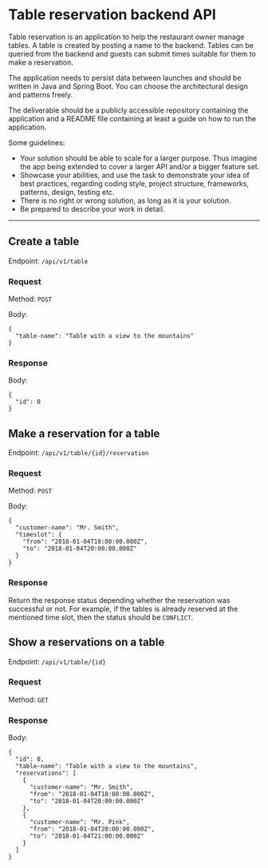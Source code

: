 # Table reservation backend API

Table reservation is an application to help the restaurant owner manage tables. A table is created by posting a name to
the backend. Tables can be queried from the backend and guests can submit times suitable for them to make a reservation.

The application needs to persist data between launches and should be written in Java and Spring Boot. You can choose the
architectural design and patterns freely.

The deliverable should be a publicly accessible repository containing the application and a README file containing at least a guide on how to run the application.

Some guidelines:
- Your solution should be able to scale for a larger purpose. Thus imagine the app being extended to cover a larger API
 and/or a bigger feature set.
- Showcase your abilities, and use the task to demonstrate your idea of best practices, regarding coding style, project
 structure, frameworks, patterns, design, testing etc.
- There is no right or wrong solution, as long as it is your solution.
- Be prepared to describe your work in detail.

***

## Create a table

Endpoint: `/api/v1/table`

### Request

Method: `POST`

Body:

```
{
  "table-name": "Table with a view to the mountains"
}
```

### Response

Body:
```
{
  "id": 0
}
```

## Make a reservation for a table

Endpoint: `/api/v1/table/{id}/reservation`

### Request

Method: `POST`

Body:

```
{
  "customer-name": "Mr. Smith",
  "timeslot": {
    "from": "2018-01-04T18:00:00.000Z",
    "to": "2018-01-04T20:00:00.000Z"
  } 
}
```

### Response

Return the response status depending whether the reservation was successful or not. For example, if the tables is
already reserved at the mentioned time slot, then the status should be `CONFLICT`.

## Show a reservations on a table

Endpoint: `/api/v1/table/{id}`

### Request

Method: `GET`

### Response

Body:
```
{
  "id": 0,
  "table-name": "Table with a view to the mountains",
  "reservations": [
    {
      "customer-name": "Mr. Smith",
      "from": "2018-01-04T18:00:00.000Z",
      "to": "2018-01-04T20:00:00.000Z"
    },
    {
      "customer-name": "Mr. Pink",
      "from": "2018-01-04T20:00:00.000Z",
      "to": "2018-01-04T21:00:00.000Z"
    }
  ]
}
```
